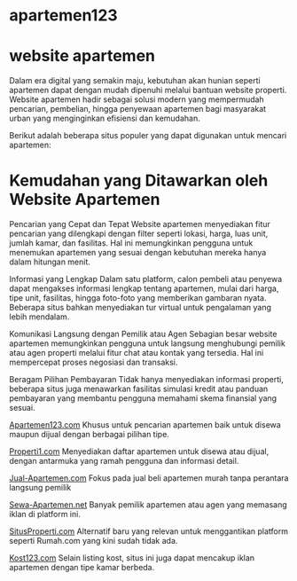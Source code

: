 # apartemen123
# website apartemen
Dalam era digital yang semakin maju, kebutuhan akan hunian seperti apartemen dapat dengan mudah dipenuhi melalui bantuan website properti. Website apartemen hadir sebagai solusi modern yang mempermudah pencarian, pembelian, hingga penyewaan apartemen bagi masyarakat urban yang menginginkan efisiensi dan kemudahan.

Berikut adalah beberapa situs populer yang dapat digunakan untuk mencari apartemen:

# Kemudahan yang Ditawarkan oleh Website Apartemen

Pencarian yang Cepat dan Tepat
Website apartemen menyediakan fitur pencarian yang dilengkapi dengan filter seperti lokasi, harga, luas unit, jumlah kamar, dan fasilitas. Hal ini memungkinkan pengguna untuk menemukan apartemen yang sesuai dengan kebutuhan mereka hanya dalam hitungan menit.

Informasi yang Lengkap
Dalam satu platform, calon pembeli atau penyewa dapat mengakses informasi lengkap tentang apartemen, mulai dari harga, tipe unit, fasilitas, hingga foto-foto yang memberikan gambaran nyata. Beberapa situs bahkan menyediakan tur virtual untuk pengalaman yang lebih mendalam.

Komunikasi Langsung dengan Pemilik atau Agen
Sebagian besar website apartemen memungkinkan pengguna untuk langsung menghubungi pemilik atau agen properti melalui fitur chat atau kontak yang tersedia. Hal ini mempercepat proses negosiasi dan transaksi.

Beragam Pilihan Pembayaran
Tidak hanya menyediakan informasi properti, beberapa situs juga menawarkan fasilitas simulasi kredit atau panduan pembayaran yang membantu pengguna memahami skema finansial yang sesuai.

<a href="https://www.apartemen123.com">Apartemen123.com</a>
Khusus untuk pencarian apartemen baik untuk disewa maupun dijual dengan berbagai pilihan tipe.

<a href="https://properti1.com">Properti1.com</a>
Menyediakan daftar apartemen untuk disewa atau dijual, dengan antarmuka yang ramah pengguna dan informasi detail.

<a href="https://www.jual-apartemen.com">Jual-Apartemen.com</a>
Fokus pada jual beli apartemen murah tanpa perantara langsung pemilik

<a href="https://www.sewa-apartemen.net">Sewa-Apartemen.net</a>
Banyak pemilik apartemen atau agen yang memasang iklan di platform ini.

<a href="https://www.situsproperti.com">SitusProperti.com</a>
Alternatif baru yang relevan untuk menggantikan platform seperti Rumah.com yang kini sudah tidak ada.

<a href="https://www.kost123.com">Kost123.com</a>
Selain listing kost, situs ini juga dapat mencakup iklan apartemen dengan tipe kamar berbeda.
